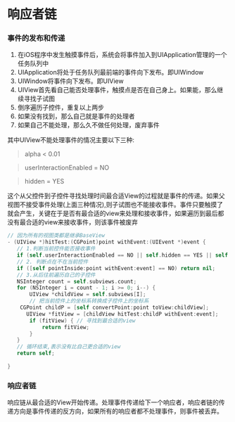 # 响应者链

### 事件的发布和传递
1. 在iOS程序中发生触摸事件后，系统会将事件加入到UIApplication管理的一个任务队列中
2. UIApplication将处于任务队列最前端的事件向下发布。即UIWindow
3. UIWindow将事件向下发布。即UIView
4. UIView首先看自己能否处理事件，触摸点是否在自己身上。如果能，那么继续寻找子试图
5. 倒序遍历子控件，重复以上两步
6. 如果没有找到，那么自己就是事件的处理者
7. 如果自己不能处理，那么久不做任何处理，废弃事件

其中UIView不能处理事件的情况主要以下三种:
> alpha < 0.01

> userInteractionEnabled = NO

> hidden = YES

这个从父控件到子控件寻找处理时间最合适View的过程就是事件的传递。如果父视图不接受事件处理(上面三种情况),则子试图也不能接收事件。事件只要触摸了就会产生，关键在于是否有最合适的view来处理和接收事件，如果遍历到最后都没有最合适的view来接收事件，则该事件被废弃

```swift
// 因为所有的视图类都是继承BaseView
- (UIView *)hitTest:(CGPoint)point withEvent:(UIEvent *)event {
   // 1.判断当前控件能否接收事件
   if (self.userInteractionEnabled == NO || self.hidden == YES || self.alpha <= 0.01) return nil;
   // 2. 判断点在不在当前控件
   if ([self pointInside:point withEvent:event] == NO) return nil;
   // 3.从后往前遍历自己的子控件
   NSInteger count = self.subviews.count;
   for (NSInteger i = count - 1; i >= 0; i--) {
       UIView *childView = self.subviews[I];
       // 把当前控件上的坐标系转换成子控件上的坐标系
    CGPoint childP = [self convertPoint:point toView:childView];
      UIView *fitView = [childView hitTest:childP withEvent:event];
       if (fitView) { // 寻找到最合适的view
           return fitView;
       }
   }
   // 循环结束,表示没有比自己更合适的view
   return self;
   
}
``` 

### 响应者链
响应链从最合适的View开始传递。处理事件传递给下一个响应者，响应者链的传递方向是事件传递的反方向，如果所有的响应者都不处理事件，则事件被丢弃。
